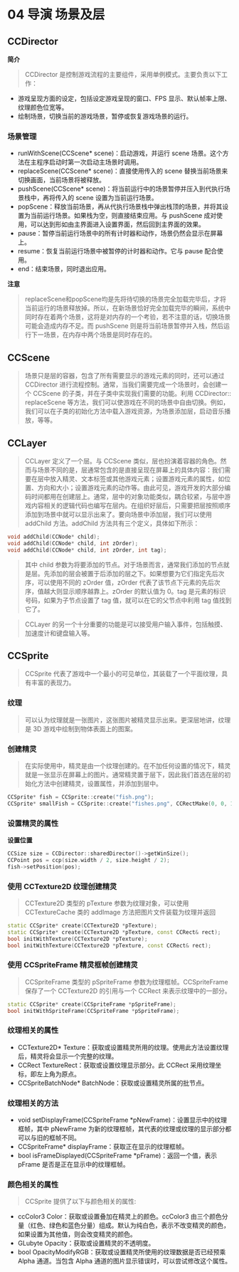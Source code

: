 # 04 导演 场景及层

## CCDirector

**简介**
> CCDirector 是控制游戏流程的主要组件，采用单例模式。主要负责以下工作：
- 游戏呈现方面的设定，包括设定游戏呈现的窗口、FPS 显示、默认帧率上限、纹理颜色位宽等。
- 绘制场景，切换当前的游戏场景，暂停或恢复游戏场景的运行。



### 场景管理

- runWithScene(CCScene* scene)：启动游戏，并运行 scene 场景。这个方法在主程序启动时第一次启动主场景时调用。
- replaceScene(CCScene* scene)：直接使用传入的 scene 替换当前场景来切换画面，当前场景将被释放。
- pushScene(CCScene* scene)：将当前运行中的场景暂停并压入到代执行场景栈中，再将传入的 scene 设置为当前运行场景。
- popScene：释放当前场景，再从代执行场景栈中弹出栈顶的场景，并将其设置为当前运行场景。如果栈为空，则直接结束应用。与 pushScene 成对使用，可以达到形如由主界面进入设置界面，然后回到主界面的效果。
- pause：暂停当前运行场景中的所有计时器和动作，场景仍然会显示在屏幕上。
- resume：恢复当前运行场景中被暂停的计时器和动作。它与 pause 配合使用。
- end：结束场景，同时退出应用。

**注意**

> replaceScene和popScene均是先将待切换的场景完全加载完毕后，才将当前运行的场景释放掉。所以，在新场景恰好完全加载完毕的瞬间，系统中同时存在着两个场景，这将是对内存的一个考验，若不注意的话，切换场景可能会造成内存不足。而 pushScene 则是将当前场景暂停并入栈，然后运行下一场景，在内存中两个场景是同时存在的。



##  CCScene
> 场景只是层的容器，包含了所有需要显示的游戏元素的同时，还可以通过 CCDirector 进行流程控制。通常，当我们需要完成一个场景时，会创建一个 CCScene 的子类，并在子类中实现我们需要的功能。利用 CCDirector:: replaceScene 等方法，我们可以使游戏在不同的场景中自由切换。例如，我们可以在子类的初始化方法中载入游戏资源，为场景添加层，启动音乐播放，等等。

## CCLayer
> CCLayer 定义了一个层。与 CCScene 类似，层也扮演着容器的角色。然而与场景不同的是，层通常包含的是直接呈现在屏幕上的具体内容：我们需要在层中放入精灵、文本标签或其他游戏元素；设置游戏元素的属性，如位置、方向和大小；设置游戏元素的动作等。由此可见，游戏开发的大部分编码时间都用在创建层上。通常，层中的对象功能类似，耦合较紧，与层中游戏内容相关的逻辑代码也编写在层内。在组织好层后，只需要把层按照顺序添加到场景中就可以显示出来了。要向场景中添加层，我们可以使用 addChild 方法。addChild 方法共有三个定义，具体如下所示：

```c++
void addChild(CCNode* child);
void addChild(CCNode* child, int zOrder);
void addChild(CCNode* child, int zOrder, int tag);
```



> 其中 child 参数为将要添加的节点。对于场景而言，通常我们添加的节点就是层。先添加的层会被置于后添加的层之下。如果想要为它们指定先后次序，可以使用不同的 zOrder 值，zOrder 代表了该节点下元素的先后次序，值越大则显示顺序越靠上。zOrder 的默认值为 0。tag 是元素的标识号码，如果为子节点设置了 tag 值，就可以在它的父节点中利用 tag 值找到它了。

> CCLayer 的另一个十分重要的功能是可以接受用户输入事件，包括触摸、加速度计和键盘输入等。


## CCSprite
>  CCSprite 代表了游戏中一个最小的可见单位，其装载了一个平面纹理，具有丰富的表现力。

### 纹理
> 可以认为纹理就是一张图片，这张图片被精灵显示出来。更深层地讲，纹理是 3D 游戏中绘制到物体表面上的图案。

### 创建精灵
> 在实际使用中，精灵是由一个纹理创建的。在不加任何设置的情况下，精灵就是一张显示在屏幕上的图片。通常精灵置于层下，因此我们首选在层的初始化方法中创建精灵，设置属性，并添加到层中。

```C++
CCSprite* fish = CCSprite::create("fish.png");
CCSprite* smallFish = CCSprite::create("fishes.png", CCRectMake(0, 0, 100, 100));
```

### 设置精灵的属性

**设置位置**
```C++
CCSize size = CCDirector::sharedDirector()->getWinSize();
CCPoint pos = ccp(size.width / 2, size.height / 2);
fish->setPosition(pos);
```

### 使用 CCTexture2D 纹理创建精灵
> CCTexture2D 类型的 pTexture 参数为纹理对象，可以使用 CCTextureCache 类的 addImage 方法把图片文件装载为纹理并返回

```C++
static CCSprite* create(CCTexture2D *pTexture);
static CCSprite* create(CCTexture2D *pTexture, const CCRect& rect);
bool initWithTexture(CCTexture2D *pTexture);
bool initWithTexture(CCTexture2D *pTexture, const CCRect& rect);
```

### 使用 CCSpriteFrame 精灵框帧创建精灵
> CCSpriteFrame 类型的 pSpriteFrame 参数为纹理框帧。CCSpriteFrame 保存了一个 CCTexture2D 的引用与一个 CCRect 来表示纹理中的一部分。

```c++
static CCSprite* create(CCSpriteFrame *pSpriteFrame);
bool initWithSpriteFrame(CCSpriteFrame *pSpriteFrame);
```

### 纹理相关的属性
- CCTexture2D* Texture：获取或设置精灵所用的纹理。使用此方法设置纹理后，精灵将会显示一个完整的纹理。
- CCRect TextureRect：获取或设置纹理显示部分。此 CCRect 采用纹理坐标，即左上角为原点。
- CCSpriteBatchNode* BatchNode：获取或设置精灵所属的批节点。

### 纹理相关的方法
- void setDisplayFrame(CCSpriteFrame *pNewFrame)：设置显示中的纹理框帧，其中 pNewFrame 为新的纹理框帧，其代表的纹理或纹理的显示部分都可以与旧的框帧不同。
- CCSpriteFrame* displayFrame：获取正在显示的纹理框帧。
- bool isFrameDisplayed(CCSpriteFrame *pFrame)：返回一个值，表示 pFrame 是否是正在显示中的纹理框帧。


### 颜色相关的属性

> CCSprite 提供了以下与颜色相关的属性:
- ccColor3 Color：获取或设置叠加在精灵上的颜色。ccColor3 由三个颜色分量（红色、绿色和蓝色分量）组成。默认为纯白色，表示不改变精灵的颜色，如果设置为其他值，则会改变精灵的颜色。
- GLubyte Opacity：获取或设置精灵的不透明度。
- bool OpacityModifyRGB：获取或设置精灵所使用的纹理数据是否已经预乘 Alpha 通道。当包含 Alpha 通道的图片显示错误时，可以尝试修改这个属性。


















